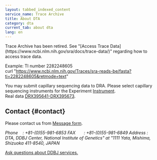 ```yaml
---
layout: tabbed_indexed_content
service_name: Trace Archive
title: About DTA
category: dta
current_tab: about dta
lang: en
---
```


<div class="attention" markdown="1">
Trace Archive has been retired.    
See "[Access Trace Data](https://www.ncbi.nlm.nih.gov/sra/docs/trace-data/)" regarding how to access trace data.

Example: TI number 2282248605   
curl "https://www.ncbi.nlm.nih.gov/Traces/sra-reads-be/fasta?ti=2282248605&retmode=text"

You may submit capillary sequencing data to DRA. Please select capillary sequencing instruments for the Experiment [Instrument](/dra/metadata-e.html#Instrument).  
Real data [DRX395641-DRX395673](https://www.ncbi.nlm.nih.gov/sra?linkname=bioproject_sra_all&from_uid=884920).
</div>

## Contact  {#contact}

Please contact us from [Message form](/contact-ddbj-e.html).

<address markdown="1">
Phone    : +81-(0)55-981-6853  
FAX       : +81-(0)55-981-6849  
Address : DTA, DDBJ Center, National Institute of Genetics" at "1111
Yata, Mishima, Shizuoka 411-8540, JAPAN
</address>

[Ask questions about DDBJ services.](/contact-ddbj-e.html#to-ddbj)
